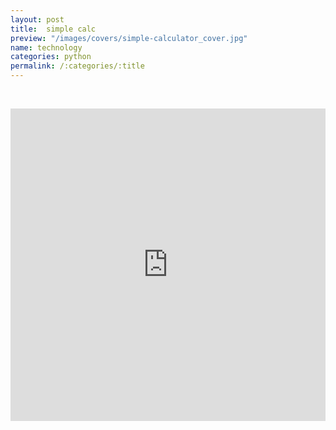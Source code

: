 ```yaml
---
layout: post
title:  simple calc
preview: "/images/covers/simple-calculator_cover.jpg"
name: technology
categories: python
permalink: /:categories/:title
---
```


<p>&nbsp;</p>
<iframe frameborder="0" width="100%" height="500px" src="https://replit.com/@Philolog/Simple-Calculator?embed=true"></iframe>
<p>&nbsp;</p>

